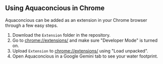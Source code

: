 ## Using Aquaconcious in Chrome
Aquaconcious can be added as an extension in your Chrome browser through a few easy steps.
1. Download the `Extension` folder in the repository.
2. Go to [chrome://extensions/](chrome://extensions/) and make sure "Developer Mode" is turned on.
3. Upload `Extension` to [chrome://extensions/](chrome://extensions/) using "Load unpacked".
4. Open Aquaconcious in a Google Gemini tab to see your water footprint. 
